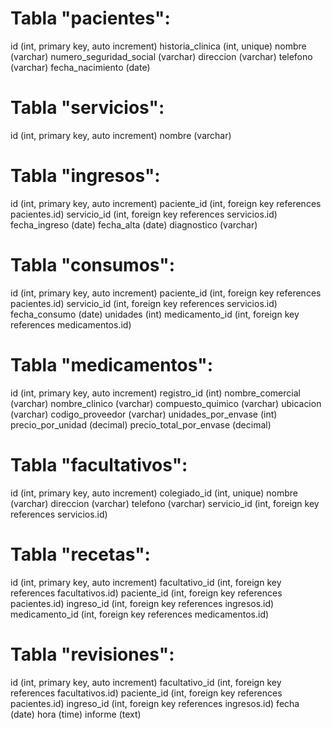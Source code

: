 # Tabla "pacientes":

id (int, primary key, auto increment)
historia_clinica (int, unique)
nombre (varchar)
numero_seguridad_social (varchar)
direccion (varchar)
telefono (varchar)
fecha_nacimiento (date)

# Tabla "servicios":

id (int, primary key, auto increment)
nombre (varchar)

# Tabla "ingresos":

id (int, primary key, auto increment)
paciente_id (int, foreign key references pacientes.id)
servicio_id (int, foreign key references servicios.id)
fecha_ingreso (date)
fecha_alta (date)
diagnostico (varchar)

# Tabla "consumos":

id (int, primary key, auto increment)
paciente_id (int, foreign key references pacientes.id)
servicio_id (int, foreign key references servicios.id)
fecha_consumo (date)
unidades (int)
medicamento_id (int, foreign key references medicamentos.id)

# Tabla "medicamentos":

id (int, primary key, auto increment)
registro_id (int)
nombre_comercial (varchar)
nombre_clinico (varchar)
compuesto_quimico (varchar)
ubicacion (varchar)
codigo_proveedor (varchar)
unidades_por_envase (int)
precio_por_unidad (decimal)
precio_total_por_envase (decimal)

# Tabla "facultativos":

id (int, primary key, auto increment)
colegiado_id (int, unique)
nombre (varchar)
direccion (varchar)
telefono (varchar)
servicio_id (int, foreign key references servicios.id)

# Tabla "recetas":

id (int, primary key, auto increment)
facultativo_id (int, foreign key references facultativos.id)
paciente_id (int, foreign key references pacientes.id)
ingreso_id (int, foreign key references ingresos.id)
medicamento_id (int, foreign key references medicamentos.id)

# Tabla "revisiones":

id (int, primary key, auto increment)
facultativo_id (int, foreign key references facultativos.id)
paciente_id (int, foreign key references pacientes.id)
ingreso_id (int, foreign key references ingresos.id)
fecha (date)
hora (time)
informe (text)
